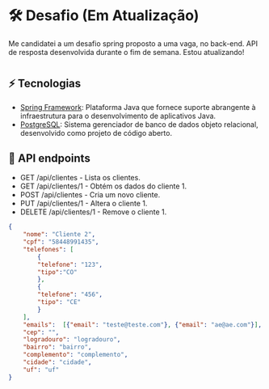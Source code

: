 # 🛠 Desafio (Em Atualização)
Me candidatei a um desafio spring proposto a uma vaga, no back-end.
API de resposta desenvolvida durante o fim de semana.
Estou atualizando!
# 

## ⚡ Tecnologias
* [Spring Framework]: Plataforma Java que fornece suporte abrangente à infraestrutura para o desenvolvimento de aplicativos Java.
* [PostgreSQL]: Sistema gerenciador de banco de dados objeto relacional, desenvolvido como projeto de código aberto.

## 📘 API endpoints
* GET /api/clientes - Lista os clientes.
* GET /api/clientes/1 - Obtém os dados do cliente 1.
* POST /api/clientes - Cria um novo cliente.
* PUT /api/clientes/1 - Altera o cliente 1.
* DELETE /api/clientes/1 - Remove o cliente 1.

```json
{
	"nome": "Cliente 2",
	"cpf": "58448991435",
	"telefones": [
		{
		"telefone": "123",
		"tipo":"CO"
		},
		{
		"telefone": "456",
		"tipo": "CE"
		}
	],
	"emails":  [{"email": "teste@teste.com"}, {"email": "ae@ae.com"}],
	"cep": "",
	"logradouro": "logradouro",
	"bairro": "bairro",
	"complemento": "complemento",
	"cidade": "cidade",
	"uf": "uf"
}
```


[Spring Framework]: <https://spring.io/projects/spring-framework>
[PostgreSQL]: <https://www.postgresql.org>


